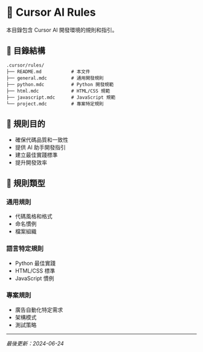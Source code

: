 # 🎯 Cursor AI Rules

本目錄包含 Cursor AI 開發環境的規則和指引。

## 📁 目錄結構

```
.cursor/rules/
├── README.md           # 本文件
├── general.mdc         # 通用開發規則
├── python.mdc          # Python 開發規範
├── html.mdc            # HTML/CSS 規範
├── javascript.mdc      # JavaScript 規範
└── project.mdc         # 專案特定規則
```

## 🎯 規則目的

- 確保代碼品質和一致性
- 提供 AI 助手開發指引
- 建立最佳實踐標準
- 提升開發效率

## 📝 規則類型

### 通用規則
- 代碼風格和格式
- 命名慣例
- 檔案組織

### 語言特定規則
- Python 最佳實踐
- HTML/CSS 標準
- JavaScript 慣例

### 專案規則
- 廣告自動化特定需求
- 架構模式
- 測試策略

---
*最後更新：2024-06-24* 